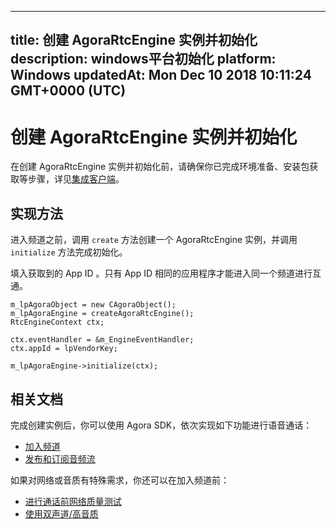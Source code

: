 
---
title: 创建 AgoraRtcEngine 实例并初始化
description: windows平台初始化
platform: Windows
updatedAt: Mon Dec 10 2018 10:11:24 GMT+0000 (UTC)
---
# 创建 AgoraRtcEngine 实例并初始化
在创建 AgoraRtcEngine 实例并初始化前，请确保你已完成环境准备、安装包获取等步骤，详见[集成客户端](../../cn/Voice/windows_video.md)。

## 实现方法
进入频道之前，调用 <code>create</code> 方法创建一个 AgoraRtcEngine 实例，并调用 <code>initialize</code> 方法完成初始化。

填入获取到的 App ID 。只有 App ID 相同的应用程序才能进入同一个频道进行互通。

```
m_lpAgoraObject = new CAgoraObject();
m_lpAgoraEngine = createAgoraRtcEngine();
RtcEngineContext ctx;

ctx.eventHandler = &m_EngineEventHandler;
ctx.appId = lpVendorKey;

m_lpAgoraEngine->initialize(ctx);
```

## 相关文档
完成创建实例后，你可以使用 Agora SDK，依次实现如下功能进行语音通话：

- [加入频道](../../cn/Voice/join_communication_windows.md)
- [发布和订阅音频流](../../cn/Voice/publish_windows_audio.md)

如果对网络或音质有特殊需求，你还可以在加入频道前：

- [进行通话前网络质量测试](../../cn/Voice/lastmile_windows.md)
- [使用双声道/高音质](../../cn/Voice/audio_profile_windows.md)

